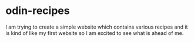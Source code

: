 # odin-recipes
I am trying to create a simple website which contains various recipes and it is kind of like my first website so I am excited to see what is ahead of me.